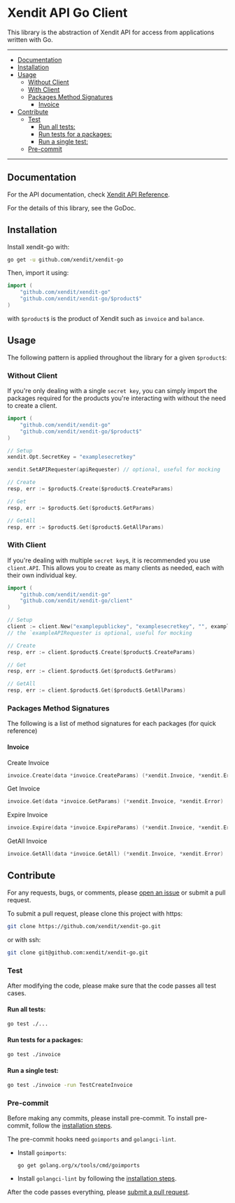 # Xendit API Go Client

This library is the abstraction of Xendit API for access from applications written with Go.

---

<!-- START doctoc generated TOC please keep comment here to allow auto update -->
<!-- DON'T EDIT THIS SECTION, INSTEAD RE-RUN doctoc TO UPDATE -->


- [Documentation](#documentation)
- [Installation](#installation)
- [Usage](#usage)
  - [Without Client](#without-client)
  - [With Client](#with-client)
  - [Packages Method Signatures](#packages-method-signatures)
    - [Invoice](#invoice)
- [Contribute](#contribute)
  - [Test](#test)
    - [Run all tests:](#run-all-tests)
    - [Run tests for a packages:](#run-tests-for-a-packages)
    - [Run a single test:](#run-a-single-test)
  - [Pre-commit](#pre-commit)

<!-- END doctoc generated TOC please keep comment here to allow auto update -->

---

## Documentation

For the API documentation, check [Xendit API Reference](https://xendit.github.io/apireference).

For the details of this library, see the GoDoc.

## Installation

Install xendit-go with:

```sh
go get -u github.com/xendit/xendit-go
```

Then, import it using:

```go
import (
    "github.com/xendit/xendit-go"
    "github.com/xendit/xendit-go/$product$"
)
```

with `$product$` is the product of Xendit such as `invoice` and `balance`.

## Usage

The following pattern is applied throughout the library for a given `$product$`:

### Without Client

If you're only dealing with a single `secret key`, you can simply import the packages required for the products you're interacting with without the need to create a client.

```go
import (
    "github.com/xendit/xendit-go"
    "github.com/xendit/xendit-go/$product$"
)

// Setup
xendit.Opt.SecretKey = "examplesecretkey"

xendit.SetAPIRequester(apiRequester) // optional, useful for mocking

// Create
resp, err := $product$.Create($product$.CreateParams)

// Get
resp, err := $product$.Get($product$.GetParams)

// GetAll
resp, err := $product$.Get($product$.GetAllParams)
```

### With Client

If you're dealing with multiple `secret key`s, it is recommended you use `client.API`. This allows you to create as many clients as needed, each with their own individual key.

```go
import (
    "github.com/xendit/xendit-go"
    "github.com/xendit/xendit-go/client"
)

// Setup
client := client.New("examplepublickey", "examplesecretkey", "", exampleAPIRequester)
// the `exampleAPIRequester is optional, useful for mocking

// Create
resp, err := client.$product$.Create($product$.CreateParams)

// Get
resp, err := client.$product$.Get($product$.GetParams)

// GetAll
resp, err := client.$product$.Get($product$.GetAllParams)
```

### Packages Method Signatures

The following is a list of method signatures for each packages (for quick reference)

#### Invoice

Create Invoice

```go
invoice.Create(data *invoice.CreateParams) (*xendit.Invoice, *xendit.Error)
```

Get Invoice

```go
invoice.Get(data *invoice.GetParams) (*xendit.Invoice, *xendit.Error)
```

Expire Invoice

```go
invoice.Expire(data *invoice.ExpireParams) (*xendit.Invoice, *xendit.Error)
```

GetAll Invoice

```go
invoice.GetAll(data *invoice.GetAll) (*xendit.Invoice, *xendit.Error)
```

## Contribute

For any requests, bugs, or comments, please [open an issue](https://github.com/xendit/xendit-go/issues/new) or submit a pull request.

To submit a pull request, please clone this project with https:

```sh
git clone https://github.com/xendit/xendit-go.git
```

or with ssh:

```sh
git clone git@github.com:xendit/xendit-go.git
```

### Test

After modifying the code, please make sure that the code passes all test cases.

#### Run all tests:

```sh
go test ./...
```

#### Run tests for a packages:

```sh
go test ./invoice
```

#### Run a single test:

```sh
go test ./invoice -run TestCreateInvoice
```

### Pre-commit

Before making any commits, please install pre-commit.
To install pre-commit, follow the [installation steps](https://pre-commit.com/#install).

The pre-commit hooks need `goimports` and `golangci-lint`.

- Install `goimports`:
  
  ```
  go get golang.org/x/tools/cmd/goimports
  ```

- Install `golangci-lint` by following the [installation steps](https://github.com/golangci/golangci-lint#install).

After the code passes everything, please [submit a pull request](https://github.com/xendit/xendit-go/pulls).
